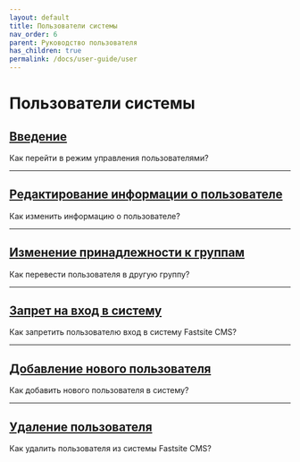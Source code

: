 ```yaml
---
layout: default
title: Пользователи системы
nav_order: 6
parent: Руководство пользователя
has_children: true
permalink: /docs/user-guide/user
---
```

# Пользователи системы

## [Введение]({{site.baseurl}}/docs/user-guide/user/intro.html)

Как перейти в режим управления пользователями?

---

## [Редактирование информации о пользователе]({{site.baseurl}}/docs/user-guide/user/edit.html)

Как изменить информацию о пользователе?

---

## [Изменение принадлежности к группам]({{site.baseurl}}/docs/user-guide/user/groups.html)

Как перевести пользователя в другую группу?

---

## [Запрет на вход в систему]({{site.baseurl}}/docs/user-guide/user/restrict.html)

Как запретить пользователю вход в систему Fastsite CMS?

---

## [Добавление нового пользователя]({{site.baseurl}}/docs/user-guide/user/add.html)

Как добавить нового пользователя в систему?

---

## [Удаление пользователя]({{site.baseurl}}/docs/user-guide/user/del.html)

Как удалить пользователя из системы Fastsite CMS?